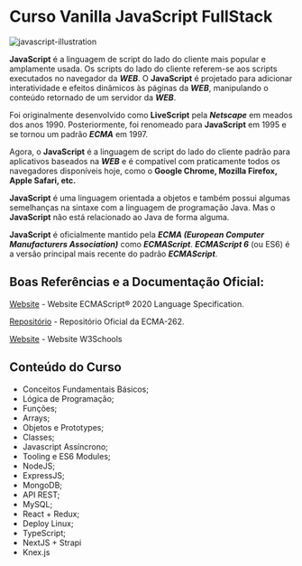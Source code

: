 # Curso Vanilla JavaScript FullStack

![javascript-illustration](https://user-images.githubusercontent.com/64049906/104070331-00ebae80-51dd-11eb-8962-801f56d7e2f5.png)

**JavaScript** é a linguagem de script do lado do cliente mais popular e amplamente usada. Os scripts do lado do cliente referem-se aos scripts executados no navegador da **_WEB_**. O **JavaScript** é projetado para adicionar interatividade e efeitos dinâmicos às páginas da **_WEB_**, manipulando o conteúdo retornado de um servidor da **_WEB_**. 

Foi originalmente desenvolvido como **LiveScript** pela **_Netscape_** em meados dos anos 1990. Posteriormente, foi renomeado para **JavaScript** em 1995 e se tornou um padrão **_ECMA_** em 1997. 

Agora, o **JavaScript** é a linguagem de script do lado do cliente padrão para aplicativos baseados na **_WEB_** e é compatível com praticamente todos os navegadores disponíveis hoje, como o **Google Chrome, Mozilla Firefox, Apple Safari, etc.**

**JavaScript** é uma linguagem orientada a objetos e também possui algumas semelhanças na sintaxe com a linguagem de programação Java. Mas o **JavaScript** não está relacionado ao Java de forma alguma. 

**JavaScript** é oficialmente mantido pela **_ECMA (European Computer Manufacturers Association)_** como **_ECMAScript_**. **_ECMAScript 6_** (ou ES6) é a versão principal mais recente do padrão **_ECMAScript_**.

## Boas Referências e a Documentação Oficial:

[Website](https://www.ecma-international.org/publications/standards/Ecma-262.htm) - Website ECMAScript® 2020 Language Specification.

[Repositório](https://github.com/tc39/ecma262) - Repositório Oficial da ECMA-262.

[Website](https://www.w3schools.com/js/default.asp) - Website W3Schools

## Conteúdo do Curso

* Conceitos Fundamentais Básicos;
* Lógica de Programação;
* Funções;
* Arrays;
* Objetos e Prototypes;
* Classes;
* Javascript Assíncrono;
* Tooling e ES6 Modules;
* NodeJS;
* ExpressJS;
* MongoDB;
* API REST;
* MySQL;
* React + Redux;
* Deploy Linux;
* TypeScript;
* NextJS + Strapi
* Knex.js






